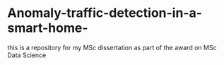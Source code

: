 # Anomaly-traffic-detection-in-a-smart-home-
this is a repository for my MSc dissertation as part of the award on MSc Data Science
